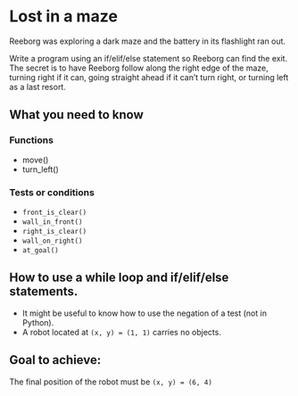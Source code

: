 # Lost in a maze
Reeborg was exploring a dark maze and the battery in its flashlight ran out.

Write a program using an if/elif/else statement so Reeborg can find the exit. The secret is to have Reeborg follow along the right edge of the maze, turning right if it can, going straight ahead if it can’t turn right, or turning left as a last resort.

## What you need to know
### Functions
- move()
- turn_left()
### Tests or conditions
- `front_is_clear()`
- `wall_in_front()`
- `right_is_clear()`
- `wall_on_right()`
- `at_goal()`
## How to use a while loop and if/elif/else statements.
- It might be useful to know how to use the negation of a test (not in Python).
- A robot located at `(x, y) = (1, 1)` carries no objects.
## Goal to achieve:
The final position of the robot must be `(x, y) = (6, 4)`
